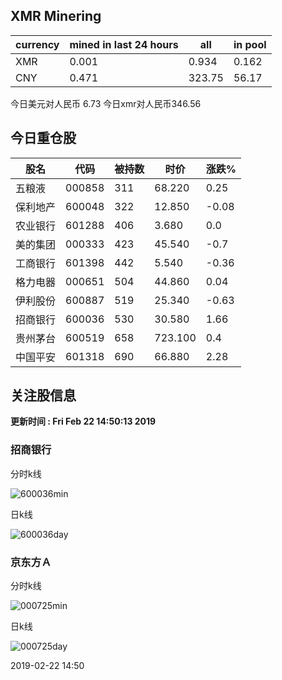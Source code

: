 ## XMR Minering

|currency|mined in last 24 hours|all|in pool|
|---|---|---|---|
|XMR|0.001|0.934|0.162|
|CNY|0.471|323.75|56.17|

今日美元对人民币 6.73	今日xmr对人民币346.56


## 今日重仓股 

|股名|代码|被持数|时价|涨跌%|
|---|---|---|---|---|
|五粮液|000858|311|68.220|0.25|
|保利地产|600048|322|12.850|-0.08|
|农业银行|601288|406|3.680|0.0|
|美的集团|000333|423|45.540|-0.7|
|工商银行|601398|442|5.540|-0.36|
|格力电器|000651|504|44.860|0.04|
|伊利股份|600887|519|25.340|-0.63|
|招商银行|600036|530|30.580|1.66|
|贵州茅台|600519|658|723.100|0.4|
|中国平安|601318|690|66.880|2.28|

## 关注股信息
**更新时间 : Fri Feb 22 14:50:13 2019**
### 招商银行 
分时k线

![600036min](http://image.sinajs.cn/newchart/min/n/sh600036.gif)

日k线

![600036day](http://image.sinajs.cn/newchart/daily/n/sh600036.gif)

### 京东方Ａ 
分时k线

![000725min](http://image.sinajs.cn/newchart/min/n/sz000725.gif)

日k线

![000725day](http://image.sinajs.cn/newchart/daily/n/sz000725.gif)

2019-02-22 14:50